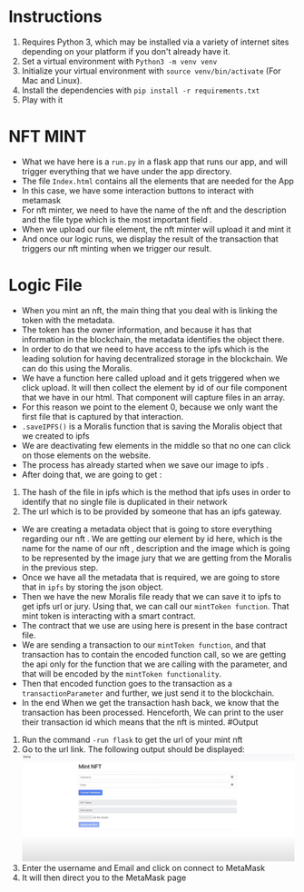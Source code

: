 # Instructions

1. Requires Python 3, which may be installed via a variety of internet sites depending on your platform if you don't already have it.
2. Set a virtual environment with `Python3 -m venv venv`
3. Initialize your virtual environment with `source venv/bin/activate` (For Mac and Linux).
4. Install the dependencies with `pip install -r requirements.txt`
5. Play with it

# NFT MINT

- What we have here is a `run.py` in a flask app that runs our app, and will trigger everything that we have under the app directory.
- The file `Index.html` contains all the elements that are needed for the App
- In this case, we have some interaction buttons to interact with metamask
- For nft minter, we need to have the name of the nft and the description and the file type which is the most important field .
- When we upload our file element, the nft minter will upload it and mint it
- And once our logic runs, we display the result of the transaction that triggers our nft minting when we trigger our result.

# Logic File

- When you mint an nft, the main thing that you deal with is linking the token with the metadata.
- The token has the owner information, and because it has that information in the blockchain, the metadata identifies the object there.
- In order to do that we need to have access to the ipfs which is the leading solution for having decentralized storage in the blockchain. We can do this using the Moralis.
- We have a function here called upload and it gets triggered when we click upload. It will then collect the element by id of our file component that we have in our html. That component will capture files in an array.
- For this reason we point to the element 0, because we only want the first file that is captured by that interaction.
- `.saveIPFS()` is a Moralis function that is saving the Moralis object that we created to ipfs
- We are deactivating few elements in the middle so that no one can click on those elements on the website.
- The process has already started when we save our image to ipfs .
- After doing that, we are going to get :

1.  The hash of the file in ipfs which is the method that ipfs uses in order to identify that no single file is duplicated in their network
2.  The url which is to be provided by someone that has an ipfs gateway.

- We are creating a metadata object that is going to store everything regarding our nft . We are getting our element by id here, which is the name for the name of our nft , description and the image which is going to be represented by the image jury that we are getting from the Moralis in the previous step.
- Once we have all the metadata that is required, we are going to store that in `ipfs` by storing the json object.
- Then we have the new Moralis file ready that we can save it to ipfs to get ipfs url or jury. Using that, we can call our `mintToken function`. That mint token is interacting with a smart contract.
- The contract that we use are using here is present in the base contract file.
- We are sending a transaction to our `mintToken function`, and that transaction has to contain the encoded function call, so we are getting the api only for the function that we are calling with the parameter, and that will be encoded by the `mintToken functionality`.
- Then that encoded function goes to the transaction as a `transactionParameter` and further, we just send it to the blockchain.
- In the end When we get the transaction hash back, we know that the transaction has been processed. Henceforth, We can print to the user their transaction id which means that the nft is minted.
  #Output

1. Run the command `-run flask` to get the url of your mint nft
2. Go to the url link. The following output should be displayed:
   ![image](Output.png)
3. Enter the username and Email and click on connect to MetaMask
4. It will then direct you to the MetaMask page
